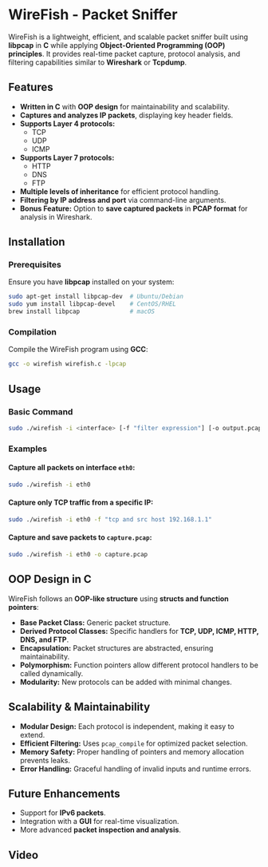 # WireFish - Packet Sniffer

WireFish is a lightweight, efficient, and scalable packet sniffer built using **libpcap** in **C** while applying **Object-Oriented Programming (OOP) principles**. It provides real-time packet capture, protocol analysis, and filtering capabilities similar to **Wireshark** or **Tcpdump**.

## Features
- **Written in C** with **OOP design** for maintainability and scalability.
- **Captures and analyzes IP packets**, displaying key header fields.
- **Supports Layer 4 protocols:**
  - TCP
  - UDP
  - ICMP
- **Supports Layer 7 protocols:**
  - HTTP
  - DNS
  - FTP
- **Multiple levels of inheritance** for efficient protocol handling.
- **Filtering by IP address and port** via command-line arguments.
- **Bonus Feature:** Option to **save captured packets** in **PCAP format** for analysis in Wireshark.

## Installation
### Prerequisites
Ensure you have **libpcap** installed on your system:
```sh
sudo apt-get install libpcap-dev  # Ubuntu/Debian
sudo yum install libpcap-devel    # CentOS/RHEL
brew install libpcap              # macOS
```

### Compilation
Compile the WireFish program using **GCC**:
```sh
gcc -o wirefish wirefish.c -lpcap
```

## Usage
### Basic Command
```sh
sudo ./wirefish -i <interface> [-f "filter expression"] [-o output.pcap]
```

### Examples
#### Capture all packets on interface `eth0`:
```sh
sudo ./wirefish -i eth0
```

#### Capture only TCP traffic from a specific IP:
```sh
sudo ./wirefish -i eth0 -f "tcp and src host 192.168.1.1"
```

#### Capture and save packets to `capture.pcap`:
```sh
sudo ./wirefish -i eth0 -o capture.pcap
```

## OOP Design in C
WireFish follows an **OOP-like structure** using **structs and function pointers**:
- **Base Packet Class:** Generic packet structure.
- **Derived Protocol Classes:** Specific handlers for **TCP, UDP, ICMP, HTTP, DNS, and FTP**.
- **Encapsulation:** Packet structures are abstracted, ensuring maintainability.
- **Polymorphism:** Function pointers allow different protocol handlers to be called dynamically.
- **Modularity:** New protocols can be added with minimal changes.

## Scalability & Maintainability
- **Modular Design:** Each protocol is independent, making it easy to extend.
- **Efficient Filtering:** Uses `pcap_compile` for optimized packet selection.
- **Memory Safety:** Proper handling of pointers and memory allocation prevents leaks.
- **Error Handling:** Graceful handling of invalid inputs and runtime errors.

## Future Enhancements
- Support for **IPv6 packets**.
- Integration with a **GUI** for real-time visualization.
- More advanced **packet inspection and analysis**.

## Video



